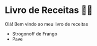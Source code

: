 # Livro de Receitas :man_cook:

Olá! Bem vindo ao meu livro de receitas

- Strogonoff de Frango
- Pave

